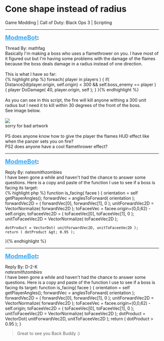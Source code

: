 # Cone shape instead of radius
Game Modding | Call of Duty: Black Ops 3 | Scripting

---
<strong style="font-size: 1.4em;"><span style="text-decoration: underline;text-decoration-color: #34a7f9;"><span style="color:#34a7f9;">ModmeBot</span></span>:</strong>

<p>Thread By: mathfag<br />Basically I&#39;m making a boss who uses a flamethrower on you. I have most of it figured out but I&#39;m having some problems with the damage of the flames because the boss deals damage in a radius instead of one direction.<br /> <br />This is what I have so far:<br />{% highlight php %}
foreach( player in players )
{
	if( Distance2d(player.origin, self.origin) &lt; 300 &amp;&amp; self.boss_enemy == player )
	{
	player DoDamage( 40, player.origin, self ); 
	}
}{% endhighlight %}
 <br /> <br />As you can see in this script, the fire will kill anyone withing a 300 unit radius but I need it to kill within 30 degrees of the front of the boss.<br />See image below.<br /> <br /><img style="max-width: 500px;" src="http://i.imgur.com/jSZWpjc.png"><br />sorry for bad artwork<br /> <br />PS does anyone know how to give the player the flames HUD effect like when the panzer sets you on fire?<br />PS2 does anyone have a cool flamethrower effect?</p>

---
<strong style="font-size: 1.4em;"><span style="text-decoration: underline;text-decoration-color: #34a7f9;"><span style="color:#34a7f9;">ModmeBot</span></span>:</strong>

<p>Reply By: natesmithzombies<br />I have been gone a while and haven&#39;t had the chance to answer some questions. Here is a copy and paste of the function I use to see if a boss is facing its target: <br />{% highlight php %}
function is_facing( facee )
{
	orientation = self getPlayerAngles();
	forwardVec = anglesToForward( orientation );
	forwardVec2D = ( forwardVec[0], forwardVec[1], 0 );
	unitForwardVec2D = VectorNormalize( forwardVec2D );
	toFaceeVec = facee.origin+(0,0,62) - self.origin;
	toFaceeVec2D = ( toFaceeVec[0], toFaceeVec[1], 0 );
	unitToFaceeVec2D = VectorNormalize( toFaceeVec2D );
	
	dotProduct = VectorDot( unitForwardVec2D, unitToFaceeVec2D );
	return ( dotProduct &gt; 0.95 ); 
}{% endhighlight %}
</p>

---
<strong style="font-size: 1.4em;"><span style="text-decoration: underline;text-decoration-color: #34a7f9;"><span style="color:#34a7f9;">ModmeBot</span></span>:</strong>

<p>Reply By: D-2-K<br /><em>natesmithzombies</em><br />I have been gone a while and haven&#39;t had the chance to answer some questions. Here is a copy and paste of the function I use to see if a boss is facing its target:  function is_facing( facee ) { orientation = self getPlayerAngles(); forwardVec = anglesToForward( orientation ); forwardVec2D = ( forwardVec[0], forwardVec[1], 0 ); unitForwardVec2D = VectorNormalize( forwardVec2D ); toFaceeVec = facee.origin+(0,0,62) - self.origin; toFaceeVec2D = ( toFaceeVec[0], toFaceeVec[1], 0 ); unitToFaceeVec2D = VectorNormalize( toFaceeVec2D ); dotProduct = VectorDot( unitForwardVec2D, unitToFaceeVec2D ); return ( dotProduct &gt; 0.95 ); }<br /><blockquote>Great to see you Back Buddy :)</blockquote></p>
